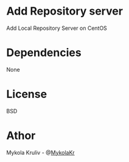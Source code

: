 # Add Repository server

Add Local Repository Server on CentOS

# Dependencies

None

# License 

BSD

# Athor

Mykola Kruliv - @[MykolaKr](https://github.com/MykolaKr)


